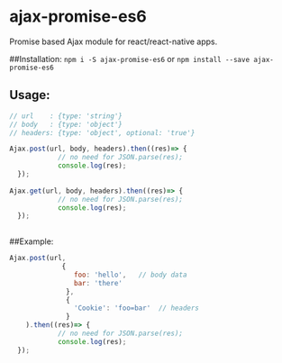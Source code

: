 # ajax-promise-es6
Promise based Ajax module for react/react-native apps.

##Installation:
```npm i -S ajax-promise-es6```
or
```npm install --save ajax-promise-es6```

## Usage:

```javascript
// url    : {type: 'string'}
// body   : {type: 'object'}
// headers: {type: 'object', optional: 'true'}

Ajax.post(url, body, headers).then((res)=> {
            // no need for JSON.parse(res);  
            console.log(res);  
  });
  
Ajax.get(url, body, headers).then((res)=> {
            // no need for JSON.parse(res);  
            console.log(res);  
  });
  
```

##Example:
```javascript
Ajax.post(url, 
             { 
                foo: 'hello',   // body data
                bar: 'there'
              }, 
              { 
                'Cookie': 'foo=bar'  // headers
              }
    ).then((res)=> {
            // no need for JSON.parse(res);  
            console.log(res);  
  });
```
